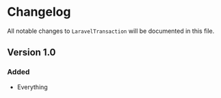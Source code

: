 # Changelog

All notable changes to `LaravelTransaction` will be documented in this file.

## Version 1.0

### Added
- Everything

